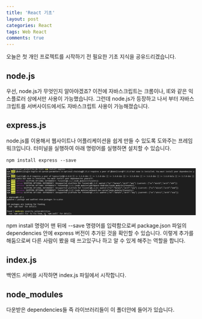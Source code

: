 ```yaml
---
title: 'React 기초'
layout: post
categories: React
tags: Web React
comments: true
---
```


오늘은 첫 개인 프로젝트를 시작하기 전 필요한 기초 지식을 공유드리겠습니다.

## node.js
우선, node.js가 무엇인지 알아야겠죠? 이전에 자바스크립트는 크롬이나, IE와 같은 익스플로러 상에서만 사용이 가능했습니다. 그런데 node.js가 등장하고 나서 부터 자바스크립트를 서버사이드에서도 자바스크립트 사용이 가능해졌습니다.

## express.js
node.js를 이용해서 웹사이트나 어플리케이션을 쉽게 만들 수 있도록 도와주는 프레임워크입니다.
터미널을 실행하여 아래 명렁어를 실행하면 설치할 수 있습니다.
```
npm install express --save
```
![download-express-js](/assets\img/download-express-js.png)

npm install 명령어 맨 뒤에 --save 명령어를 입력함으로써 package.json 파일의 dependencies 안에 express 버전이 추가된 것을 확인할 수 있습니다. 이렇게 추가를 해둠으로써 다른 사람이 봤을 때 쓰고있구나 하고 알 수 있게 해주는 역할을 합니다.

## index.js
백엔드 서버를 시작하면 index.js 파일에서 시작합니다.

## node_modules
다운받은 dependencies들 즉 라이브러리들이 이 폴더안에 들어가 있습니다.